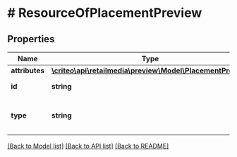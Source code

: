 # # ResourceOfPlacementPreview

## Properties

Name | Type | Description | Notes
------------ | ------------- | ------------- | -------------
**attributes** | [**\criteo\api\retailmedia\preview\Model\PlacementPreview**](PlacementPreview.md) |  | [optional]
**id** | **string** | Id of the entity | [optional]
**type** | **string** | Canonical type name of the entity | [optional]

[[Back to Model list]](../../README.md#models) [[Back to API list]](../../README.md#endpoints) [[Back to README]](../../README.md)
